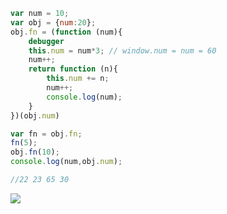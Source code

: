 ```javascript
var num = 10;
var obj = {num:20};
obj.fn = (function (num){
    debugger
    this.num = num*3; // window.num = num = 60
    num++;
    return function (n){
        this.num += n;
        num++;
        console.log(num);
    }
})(obj.num)

var fn = obj.fn;
fn(5);
obj.fn(10);
console.log(num,obj.num); 

//22 23 65 30
```
![](https://img-blog.csdnimg.cn/2020060512395022.png)
